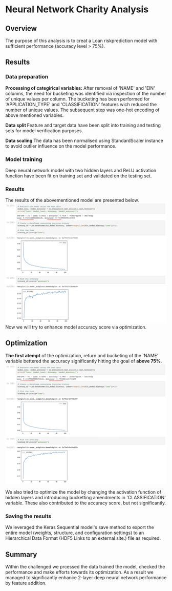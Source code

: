 # Neural Network Charity Analysis

## Overview 

The purpose of this analysis is to creat a Loan riskprediction model with sufficient performance (accuracy level > 75%).

## Results
### Data preparation

<b> Processing of categirical variables: </b> After removal of 'NAME' and 'EIN' columns, the need for bucketing was identified via inspection of the number of unique values per column. The bucketing has been performed for 'APPLICATION_TYPE' and 'CLASSIFICATION' features wich reduced the number of unique values. The subsequent step was one-hot encoding of above mentioned variables. 

<b> Data split </b> Feature and target data have been split into training and testing sets  for model verification purposes.

<b> Data scaling </b> The data has been normalised using StandardScaler instance to avoid outlier influence on the model performance.

### Model training 
Deep neural network model with two hidden layers and ReLU activation function have been fit on training set and validated on the testing set.

### Results
The results of the abovementioned model are presented below.
<kbd><img src="https://github.com/ArmineKhanan/Neural_Network_Charity_Analysis/blob/main/images/1st_model%20result.png" alt="Model results" title="INITIAL MODEL RESULTS"></kbd>
Now we will try to enhance model accuracy score via optimization.
## Optimization
<b>The first atempt</b> of the optimization, return and bucketing of the 'NAME' variable bettered the accuracy significantly hitting the goal of <b>above 75%</b>.
<kbd><img src="https://github.com/ArmineKhanan/Neural_Network_Charity_Analysis/blob/main/images/optimised_dodel_result.png" alt="Model results" title="OPTIMIZED MODEL RESULTS"></kbd>

We also tried to optimize the model by changing the activation function of hidden layers and introducing bucketting amendments in 'CLASSIFICATION' variable. These also contributed to the accuracy score, but not significantly.

### Saving the results
We leveraged the Keras Sequential model's save method to export the entire model (weights, structure, and configuration settings) to an Hierarchical Data Format (HDF5 Links to an external site.) file as required.

## Summary

Within the challenged we prcessed the data trained the model, checked the performance and make efforts towards its optimization. As a result we managed to significantly enhance 2-layer deep neural network performance by feature addition. 
